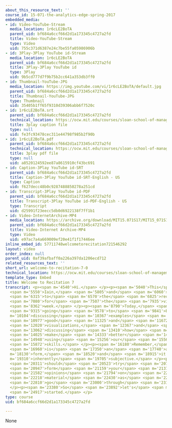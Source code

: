 ```yaml
---
about_this_resource_text: ''
course_id: 15-071-the-analytics-edge-spring-2017
embedded_media:
- id: Video-YouTube-Stream
  media_location: 1r6cLE2BoTA
  parent_uid: bf684a6ccf66d2d1a173345c4727a2fd
  title: Video-YouTube-Stream
  type: Video
  uid: 755c371d6387e24c7be55fa05986906b
- id: 3Play-3Play YouTube id-Stream
  media_location: 1r6cLE2BoTA
  parent_uid: bf684a6ccf66d2d1a173345c4727a2fd
  title: 3Play-3Play YouTube id
  type: 3Play
  uid: 9b5cd777d7f9b75b2cc641a353db3ff0
- id: Thumbnail-YouTube-JPG
  media_location: https://img.youtube.com/vi/1r6cLE2BoTA/default.jpg
  parent_uid: bf684a6ccf66d2d1a173345c4727a2fd
  title: Thumbnail-YouTube-JPG
  type: Thumbnail
  uid: 35405b1ff65f9310d39306abb6f7520c
- id: 1r6cLE2BoTA.srt
  parent_uid: bf684a6ccf66d2d1a173345c4727a2fd
  technical_location: https://ocw.mit.edu/courses/sloan-school-of-management/15-071-the-analytics-edge-spring-2017/visualization/the-good-the-bad-and-the-ugly-visualization-recitation-recitation/welcome-to-recitation-7-0/1r6cLE2BoTA.srt
  title: 3play caption file
  type: null
  uid: fe3fc93478cec311e44798f985b2f90b
- id: 1r6cLE2BoTA.pdf
  parent_uid: bf684a6ccf66d2d1a173345c4727a2fd
  technical_location: https://ocw.mit.edu/courses/sloan-school-of-management/15-071-the-analytics-edge-spring-2017/visualization/the-good-the-bad-and-the-ugly-visualization-recitation-recitation/welcome-to-recitation-7-0/1r6cLE2BoTA.pdf
  title: 3play pdf file
  type: null
  uid: a8520124592ee87a8615910cf43bc691
- id: Caption-3Play YouTube id-SRT
  parent_uid: bf684a6ccf66d2d1a173345c4727a2fd
  title: Caption-3Play YouTube id-SRT-English - US
  type: Caption
  uid: f627decc48b0c9287488850278a251cd
- id: Transcript-3Play YouTube id-PDF
  parent_uid: bf684a6ccf66d2d1a173345c4727a2fd
  title: Transcript-3Play YouTube id-PDF-English - US
  type: Transcript
  uid: d25991f23eecc5db0d6922138f7ff1b1
- id: Video-InternetArchive-MP4
  media_location: https://archive.org/download/MIT15.071S17/MIT15_071S17_Session_7.4.01_300k.mp4
  parent_uid: bf684a6ccf66d2d1a173345c4727a2fd
  title: Video-Internet Archive-MP4
  type: Video
  uid: e97ac7a4a669009ef20e41f1f17446ee
inline_embed_id: 57711748welcometorecitation721546292
layout: video
order_index: null
parent_uid: 0af39afbaff0a226a397da1206ecd712
related_resources_text: ''
short_url: welcome-to-recitation-7-0
technical_location: https://ocw.mit.edu/courses/sloan-school-of-management/15-071-the-analytics-edge-spring-2017/visualization/the-good-the-bad-and-the-ugly-visualization-recitation-recitation/welcome-to-recitation-7-0
template_type: Embed
title: Welcome to Recitation 7
transcript: <p><span m='4540'>Hi.</span> </p><p><span m='5040'>This</span> <span m='5295'>is</span>
  <span m='5550'>Iain,</span> <span m='5805'>and</span> <span m='6060'>welcome</span>
  <span m='6315'>to</span> <span m='6570'>the</span> <span m='6825'>recitation</span>
  <span m='7080'>for</span> <span m='7507'>the</span> <span m='7935'>visualization</span>
  <span m='8362'>week.</span> </p><p><span m='8790'>Today,</span> <span m='9052'>we're</span>
  <span m='9315'>going</span> <span m='9578'>to</span> <span m='9841'>be</span> <span
  m='10104'>discussing</span> <span m='10367'>examples</span> <span m='10630'>of</span>
  <span m='10977'>good</span> <span m='11325'>and</span> <span m='11672'>bad</span>
  <span m='12020'>visualizations,</span> <span m='12367'>and</span> <span m='12715'>then</span>
  <span m='13062'>discussing</span> <span m='13410'>how</span> <span m='13717'>to</span>
  <span m='14025'>make</span> <span m='14333'>better</span> <span m='14641'>versions</span>
  <span m='14948'>using</span> <span m='15256'>our</span> <span m='15564'>R</span>
  <span m='15872'>skills.</span> </p><p><span m='16180'>Remember,</span> <span m='16570'>visualization</span>
  <span m='16960'>is</span> <span m='17350'>an</span> <span m='17740'>art</span> <span
  m='18130'>form,</span> <span m='18520'>and</span> <span m='18915'>it's</span> <span
  m='19310'>inherently</span> <span m='19705'>subjective.</span> </p><p><span m='20100'>You</span>
  <span m='20311'>should</span> <span m='20523'>try</span> <span m='20735'>to</span>
  <span m='20947'>form</span> <span m='21159'>your</span> <span m='21370'>own</span>
  <span m='21582'>opinions</span> <span m='21794'>on</span> <span m='22006'>the</span>
  <span m='22218'>material</span> <span m='22430'>as</span> <span m='22620'>we</span>
  <span m='22810'>go</span> <span m='23000'>through</span> <span m='23190'>it.</span>
  </p><p><span m='23380'>So</span> <span m='23892'>let's</span> <span m='24405'>get</span>
  <span m='24917'>started.</span> </p>
type: course
uid: bf684a6ccf66d2d1a173345c4727a2fd

---
```

None